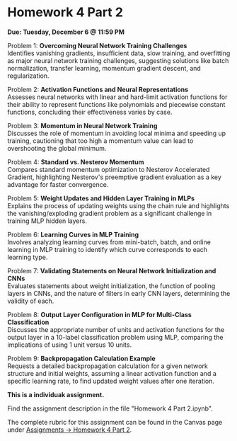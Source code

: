 # Homework 4 Part 2

**Due: Tuesday, December 6 @ 11:59 PM**

Problem 1: **Overcoming Neural Network Training Challenges**  
Identifies vanishing gradients, insufficient data, slow training, and overfitting as major neural network training challenges, suggesting solutions like batch normalization, transfer learning, momentum gradient descent, and regularization.

Problem 2: **Activation Functions and Neural Representations**  
Assesses neural networks with linear and hard-limit activation functions for their ability to represent functions like polynomials and piecewise constant functions, concluding their effectiveness varies by case.

Problem 3: **Momentum in Neural Network Training**  
Discusses the role of momentum in avoiding local minima and speeding up training, cautioning that too high a momentum value can lead to overshooting the global minimum.

Problem 4: **Standard vs. Nesterov Momentum**  
Compares standard momentum optimization to Nesterov Accelerated Gradient, highlighting Nesterov's preemptive gradient evaluation as a key advantage for faster convergence.

Problem 5: **Weight Updates and Hidden Layer Training in MLPs**  
Explains the process of updating weights using the chain rule and highlights the vanishing/exploding gradient problem as a significant challenge in training MLP hidden layers.

Problem 6: **Learning Curves in MLP Training**  
Involves analyzing learning curves from mini-batch, batch, and online learning in MLP training to identify which curve corresponds to each learning type.

Problem 7: **Validating Statements on Neural Network Initialization and CNNs**  
Evaluates statements about weight initialization, the function of pooling layers in CNNs, and the nature of filters in early CNN layers, determining the validity of each.

Problem 8: **Output Layer Configuration in MLP for Multi-Class Classification**  
Discusses the appropriate number of units and activation functions for the output layer in a 10-label classification problem using MLP, comparing the implications of using 1 unit versus 10 units.

Problem 9: **Backpropagation Calculation Example**  
Requests a detailed backpropagation calculation for a given network structure and initial weights, assuming a linear activation function and a specific learning rate, to find updated weight values after one iteration.

**This is a individuak assignment.**

Find the assignment description in the file "Homework 4 Part 2.ipynb".

The complete rubric for this assignment can be found in the Canvas page under [Assignments -> Homework 4 Part 2](https://ufl.instructure.com/courses/464118/assignments/5434151).
